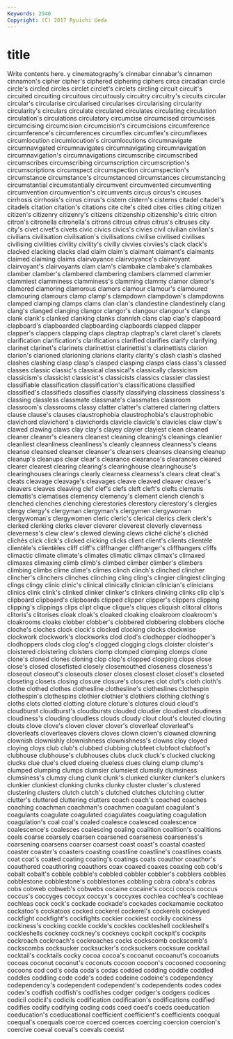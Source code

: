 ```yaml
---
Keywords: 2940 
Copyright: (C) 2017 Ryuichi Ueda
---
```


# title

Write contents here.
y
cinematography's cinnabar cinnabar's cinnamon cinnamon's cipher cipher's ciphered ciphering ciphers
circa circadian circle circle's circled circles circlet circlet's circlets circling
circuit circuit's circuited circuiting circuitous circuitously circuitry circuitry's circuits circular
circular's circularise circularised circularises circularising circularity circularity's circulars circulate circulated
circulates circulating circulation circulation's circulations circulatory circumcise circumcised circumcises circumcising
circumcision circumcision's circumcisions circumference circumference's circumferences circumflex circumflex's circumflexes circumlocution
circumlocution's circumlocutions circumnavigate circumnavigated circumnavigates circumnavigating circumnavigation circumnavigation's circumnavigations circumscribe
circumscribed circumscribes circumscribing circumscription circumscription's circumscriptions circumspect circumspection circumspection's circumstance
circumstance's circumstanced circumstances circumstancing circumstantial circumstantially circumvent circumvented circumventing circumvention
circumvention's circumvents circus circus's circuses cirrhosis cirrhosis's cirrus cirrus's cistern
cistern's cisterns citadel citadel's citadels citation citation's citations cite cite's
cited cites cities citing citizen citizen's citizenry citizenry's citizens citizenship
citizenship's citric citron citron's citronella citronella's citrons citrous citrus citrus's
citruses city city's civet civet's civets civic civics civics's civies
civil civilian civilian's civilians civilisation civilisation's civilisations civilise civilised civilises
civilising civilities civility civility's civilly civvies civvies's clack clack's clacked
clacking clacks clad claim claim's claimant claimant's claimants claimed claiming
claims clairvoyance clairvoyance's clairvoyant clairvoyant's clairvoyants clam clam's clambake clambake's
clambakes clamber clamber's clambered clambering clambers clammed clammier clammiest clamminess
clamminess's clamming clammy clamor clamor's clamored clamoring clamorous clamors clamour
clamour's clamoured clamouring clamours clamp clamp's clampdown clampdown's clampdowns clamped
clamping clamps clams clan clan's clandestine clandestinely clang clang's clanged
clanging clangor clangor's clangour clangour's clangs clank clank's clanked clanking
clanks clannish clans clap clap's clapboard clapboard's clapboarded clapboarding clapboards
clapped clapper clapper's clappers clapping claps claptrap claptrap's claret claret's
clarets clarification clarification's clarifications clarified clarifies clarify clarifying clarinet clarinet's
clarinets clarinettist clarinettist's clarinettists clarion clarion's clarioned clarioning clarions clarity
clarity's clash clash's clashed clashes clashing clasp clasp's clasped clasping
clasps class class's classed classes classic classic's classical classical's classically
classicism classicism's classicist classicist's classicists classics classier classiest classifiable classification
classification's classifications classified classified's classifieds classifies classify classifying classiness classiness's
classing classless classmate classmate's classmates classroom classroom's classrooms classy clatter
clatter's clattered clattering clatters clause clause's clauses claustrophobia claustrophobia's claustrophobic
clavichord clavichord's clavichords clavicle clavicle's clavicles claw claw's clawed clawing
claws clay clay's clayey clayier clayiest clean cleaned cleaner cleaner's
cleaners cleanest cleaning cleaning's cleanings cleanlier cleanliest cleanliness cleanliness's cleanly
cleanness cleanness's cleans cleanse cleansed cleanser cleanser's cleansers cleanses cleansing
cleanup cleanup's cleanups clear clear's clearance clearance's clearances cleared clearer
clearest clearing clearing's clearinghouse clearinghouse's clearinghouses clearings clearly clearness clearness's
clears cleat cleat's cleats cleavage cleavage's cleavages cleave cleaved cleaver
cleaver's cleavers cleaves cleaving clef clef's clefs cleft cleft's clefts
clematis clematis's clematises clemency clemency's clement clench clench's clenched clenches
clenching clerestories clerestory clerestory's clergies clergy clergy's clergyman clergyman's clergymen
clergywoman clergywoman's clergywomen cleric cleric's clerical clerics clerk clerk's clerked
clerking clerks clever cleverer cleverest cleverly cleverness cleverness's clew clew's
clewed clewing clews cliché cliché's clichéd clichés click click's clicked
clicking clicks client client's clients clientèle clientèle's clientèles cliff cliff's
cliffhanger cliffhanger's cliffhangers cliffs climactic climate climate's climates climatic climax
climax's climaxed climaxes climaxing climb climb's climbed climber climber's climbers
climbing climbs clime clime's climes clinch clinch's clinched clincher clincher's
clinchers clinches clinching cling cling's clingier clingiest clinging clings clingy
clinic clinic's clinical clinically clinician clinician's clinicians clinics clink clink's
clinked clinker clinker's clinkers clinking clinks clip clip's clipboard clipboard's
clipboards clipped clipper clipper's clippers clipping clipping's clippings clips clipt
clique clique's cliques cliquish clitoral clitoris clitoris's clitorises cloak cloak's
cloaked cloaking cloakroom cloakroom's cloakrooms cloaks clobber clobber's clobbered clobbering
clobbers cloche cloche's cloches clock clock's clocked clocking clocks clockwise
clockwork clockwork's clockworks clod clod's clodhopper clodhopper's clodhoppers clods clog
clog's clogged clogging clogs cloister cloister's cloistered cloistering cloisters clomp
clomped clomping clomps clone clone's cloned clones cloning clop clop's
clopped clopping clops close close's closed closefisted closely closemouthed closeness
closeness's closeout closeout's closeouts closer closes closest closet closet's closeted
closeting closets closing closure closure's closures clot clot's cloth cloth's
clothe clothed clothes clothesline clothesline's clotheslines clothespin clothespin's clothespins clothier
clothier's clothiers clothing clothing's cloths clots clotted clotting cloture cloture's
clotures cloud cloud's cloudburst cloudburst's cloudbursts clouded cloudier cloudiest cloudiness
cloudiness's clouding cloudless clouds cloudy clout clout's clouted clouting clouts
clove clove's cloven clover clover's cloverleaf cloverleaf's cloverleafs cloverleaves clovers
cloves clown clown's clowned clowning clownish clownishly clownishness clownishness's clowns
cloy cloyed cloying cloys club club's clubbed clubbing clubfeet clubfoot
clubfoot's clubhouse clubhouse's clubhouses clubs cluck cluck's clucked clucking clucks
clue clue's clued clueing clueless clues cluing clump clump's clumped
clumping clumps clumsier clumsiest clumsily clumsiness clumsiness's clumsy clung clunk
clunk's clunked clunker clunker's clunkers clunkier clunkiest clunking clunks clunky
cluster cluster's clustered clustering clusters clutch clutch's clutched clutches clutching
clutter clutter's cluttered cluttering clutters coach coach's coached coaches coaching
coachman coachman's coachmen coagulant coagulant's coagulants coagulate coagulated coagulates coagulating
coagulation coagulation's coal coal's coaled coalesce coalesced coalescence coalescence's coalesces
coalescing coaling coalition coalition's coalitions coals coarse coarsely coarsen coarsened
coarseness coarseness's coarsening coarsens coarser coarsest coast coast's coastal coasted
coaster coaster's coasters coasting coastline coastline's coastlines coasts coat coat's
coated coating coating's coatings coats coauthor coauthor's coauthored coauthoring coauthors
coax coaxed coaxes coaxing cob cob's cobalt cobalt's cobble cobble's
cobbled cobbler cobbler's cobblers cobbles cobblestone cobblestone's cobblestones cobbling cobra
cobra's cobras cobs cobweb cobweb's cobwebs cocaine cocaine's cocci coccis
coccus coccus's coccyges coccyx coccyx's coccyxes cochlea cochlea's cochleae cochleas
cock cock's cockade cockade's cockades cockamamie cockatoo cockatoo's cockatoos cocked
cockerel cockerel's cockerels cockeyed cockfight cockfight's cockfights cockier cockiest cockily
cockiness cockiness's cocking cockle cockle's cockles cockleshell cockleshell's cockleshells cockney
cockney's cockneys cockpit cockpit's cockpits cockroach cockroach's cockroaches cocks cockscomb
cockscomb's cockscombs cocksucker cocksucker's cocksuckers cocksure cocktail cocktail's cocktails cocky
cocoa cocoa's cocoanut cocoanut's cocoanuts cocoas coconut coconut's coconuts cocoon
cocoon's cocooned cocooning cocoons cod cod's coda coda's codas codded
codding coddle coddled coddles coddling code code's coded codeine codeine's
codependency codependency's codependent codependent's codependents codes codex codex's codfish codfish's
codfishes codger codger's codgers codices codicil codicil's codicils codification codification's
codifications codified codifies codify codifying coding cods coed coed's coeds
coeducation coeducation's coeducational coefficient coefficient's coefficients coequal coequal's coequals coerce
coerced coerces coercing coercion coercion's coercive coeval coeval's coevals coexist
